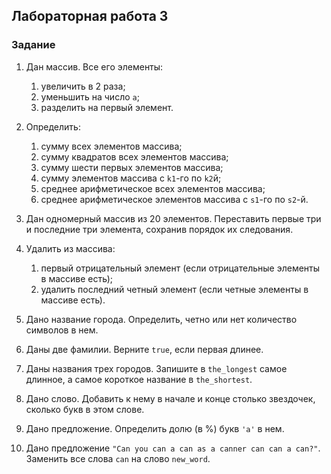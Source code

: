 ## Лабораторная работа 3

### Задание
1. Дан массив. Все его элементы:
    1. увеличить в 2 раза;
    2. уменьшить на число `a`;
    3. разделить на первый элемент.

2. Определить:
    1. сумму всех элементов массива;
    2. сумму квадратов всех элементов массива;
    3. сумму шести первых элементов массива;
    4. сумму  элементов  массива  с `k1`-го по `k2`й;
    5. среднее арифметическое всех элементов массива;
    6. среднее арифметическое элементов массива с `s1`-го по `s2`-й.

3. Дан  одномерный массив  из  20 элементов.  Переставить  первые  три  и  последние три элемента, сохранив порядок их следования.

4. Удалить из массива:
    1. первый отрицательный элемент (если отрицательные элементы в массиве есть);
    2. удалить  последний  четный  элемент  (если  четные  элементы  в  массиве есть).

5. Дано название города. Определить, четно или нет количество символов в нем.
6. Даны две фамилии. Верните `true`, если первая длинее.
7. Даны названия трех городов. Запишите в `the_longest` самое длинное, а самое короткое название в `the_shortest`.

8. Дано  слово.  Добавить  к  нему  в  начале  и  конце  столько  звездочек,  сколько букв в этом слове.
9. Дано предложение. Определить долю (в %) букв `'a'` в нем.
10. Дано предложение `"Can you can a can as a canner can can a can?"`. Заменить все слова `can` на слово `new_word`.
